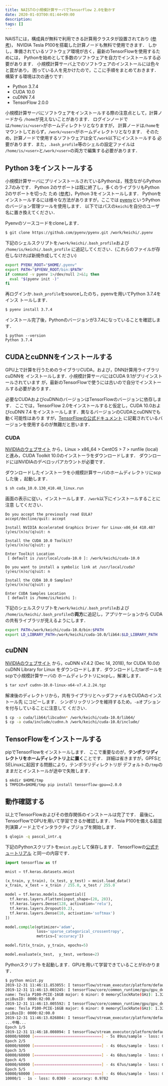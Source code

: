 ```yaml
---
title: NAISTの小規模計算サーバでTensorFlow 2.0を動かす
date: 2020-01-03T00:01:44+09:00
description:
tags: []
---
```


NAISTには，構成員が無料で利用できる計算用クラスタが設置されており
([参考](https://itcw3.naist.jp/ITC-local/manual/h29computing/document.html))，
NVIDIA Tesla P100を搭載した計算ノードも無料で使用できます．
しかし，準備されているソフトウェア環境が古く，最新のTensorFlowを使用するためには，
Pythonを始めとして多数のソフトウェアを自力でインストールする必要があります．
小規模計算サーバ上でのソフトウェアのインストールには色々と罠があり，
困っている人を見かけたので，ここに手順をまとめておきます．
構築する環境は次の通りです:

- Python 3.7.4
- CUDA 10.0
- cuDNN 7.4
- TensorFlow 2.0.0

小規模計算サーバにソフトウェアをインストールする際の注意点として，計算ノードから
`/home`が見えないことがあります．
ログインノードでは`/home/is/<user>`がホームディレクトリとなりますが，
計算ノードは`/home`をマウントしておらず，`/work/<user>`がホームディレクトリとなります．
そのため，計算ノードで使用するソフトウェアは全て`/work`以下にインストールする
必要があります．また，`.bash_profile`等のシェルの設定ファイルは
`/home/is/<user>`と`/work/<user>`の両方で編集する必要があります．

## Python 3をインストールする

小規模計算サーバにプリインストールされているPythonは，残念ながらPython 2.7のみです．
Python 2のサポートは既に終了し，多くのライブラリもPython 2のサポートを切った
ため ([参考](https://python3statement.org/))，Python 3をインストールします．
Pythonをインストールするには様々な方法がありますが，ここでは
[pyenv](https://github.com/pyenv/pyenv)というPythonのバージョン管理ツールを使用します．
以下ではパスの`keichi`を自分のユーザ名に置き換えてください．

Pyenvのソースコードをcloneします．

```bash
$ git clone https://github.com/pyenv/pyenv.git /work/keichi/.pyenv
```

下記のシェルスクリプトを`/work/keichi/.bash_profile`および
`/home/is/keichi/.bash_profile`
に追記してください．(これらのファイルが存在しなければ新規作成してください)

```bash
export PYENV_ROOT="$HOME/.pyenv"
export PATH="$PYENV_ROOT/bin:$PATH"
if command -v pyenv 1>/dev/null 2>&1; then
  eval "$(pyenv init -)"
fi
```

再ログインか`.bash_profile`をsourceしたのち，pyenvを用いてPython 3.7.4をインス
トールします．

```bash
$ pyenv install 3.7.4
```

インストール完了後，Pythonのバージョンが3.7.4になっていることを確認します．

```
$ python --version
Python 3.7.4
```

## CUDAとcuDNNをインストールする

GPU上で計算を行うためのライブラリCUDA，および，DNN計算用ライブラリcuDNNを
インストールします．小規模計算サーバにはCUDA 9.1がプリインストールされています
が，最新のTensorFlowで使うには古いので自分でインストールする必要があります．

必要なCUDAおよびcuDNNのバージョンはTensorFlowのバージョンに依存します．
ここでは，TensorFlow 2.0をインストールすると仮定し，CUDA 10.0およびcuDNN 7.4
をインストールします．異なるバージョンのCUDAとcuDNNでも動く可能性はありま
すが，[TensorFlowの公式ドキュメント](https://www.tensorflow.org/install/source#gpu)
に記載されているバージョンを使用するのが無難だと思います．

### CUDA

[NVIDIAのウェブサイト](https://developer.nvidia.com/cuda-10.0-download-archive)
から，Linux > x86_64 > CentOS > 7 > runfile (local) と進み，CUDA Toolkit
10.0のインストーラをダウンロードします．
ダウンロードにはNVIDIAのデベロッパアカウントが必要です．

ダウンロードしたインストーラを小規模計算サーバのホームディレクトリにscpした後
，起動します．

```bash
$ sh cuda_10.0.130_410.48_linux.run
```

画面の表示に従い，インストールします．`/work`以下にインストールすることに注意
してください．

```text
Do you accept the previously read EULA?
accept/decline/quit: accept

Install NVIDIA Accelerated Graphics Driver for Linux-x86_64 410.48?
(y)es/(n)o/(q)uit: n

Install the CUDA 10.0 Toolkit?
(y)es/(n)o/(q)uit: y

Enter Toolkit Location
 [ default is /usr/local/cuda-10.0 ]: /work/keichi/cuda-10.0

Do you want to install a symbolic link at /usr/local/cuda?
(y)es/(n)o/(q)uit: n

Install the CUDA 10.0 Samples?
(y)es/(n)o/(q)uit: y

Enter CUDA Samples Location
 [ default is /home/is/keichi ]:
```

下記のシェルスクリプトを`/work/keichi/.bash_profile`および
`/home/is/keichi/.bash_profile`の**両方**に追記し，アプリケーションから
CUDAの共有ライブラリが見えるようにします．

```bash
export PATH=/work/keichi/cuda-10.0/bin:$PATH
export LD_LIBRARY_PATH=/work/keichi/cuda-10.0/lib64:$LD_LIBRARY_PATH
```

## cuDNN

[NVIDIAのウェブサイト](https://developer.nvidia.com/rdp/cudnn-archive)
から，cuDNN v7.4.2 (Dec 14, 2018), for CUDA 10.0のcuDNN Library for Linux
をダウンロードします．ダウンロードしたtarボールをscpで小規模計算サーバの
ホームディレクトリにscpし，解凍します．

```bash
$ tar xzvf cudnn-10.0-linux-x64-v7.4.2.24.tgz
```

解凍後のディレクトリから，共有ライブラリとヘッダファイルをCUDAのインストール先
にコピーします．
シンボリックリンクを維持するため，`-a`オプションを付与していることに注意して
ください．

```bash
$ cp -a cuda/lib64/libcudnn* /work/keichi/cuda-10.0/lib64/
$ cp -a cuda/include/cudnn.h /work/keichi/cuda-10.0/include/
```


## TensorFlowをインストールする

pipでTensorFlowをインストールします．
ここで重要なのが，**テンポラリディレクトリをホームディレクトリ上に置く**ことです．
詳細は省きますが，GPFSとSELinuxに起因する問題により，テンポラリディレクトリが
デフォルトの`/tmp`のままだとインストールが途中で失敗します．

```
$ mkdir $HOME/tmp
$ TMPDIR=$HOME/tmp pip install tensorflow-gpu==2.0.0
```

## 動作確認する

以上でTensorFlowおよびその依存関係のインストールは完了です．
最後に，TensorFlowでGPUを用いて学習できるか確認します．
Tesla P100を備える超並列演算ノード上でインタラクティブジョブを開始します．

```bash
$ qlogin -q pascal_intr.q
```

下記のPythonスクリプトを`mnist.py`として保存します．
TensorFlowの[公式チュートリアル](https://www.tensorflow.org/tutorials/quickstart/beginner)
と同一の内容です．

```python
import tensorflow as tf

mnist = tf.keras.datasets.mnist

(x_train, y_train), (x_test, y_test) = mnist.load_data()
x_train, x_test = x_train / 255.0, x_test / 255.0

model = tf.keras.models.Sequential([
  tf.keras.layers.Flatten(input_shape=(28, 28)),
  tf.keras.layers.Dense(128, activation='relu'),
  tf.keras.layers.Dropout(0.2),
  tf.keras.layers.Dense(10, activation='softmax')
])

model.compile(optimizer='adam',
              loss='sparse_categorical_crossentropy',
              metrics=['accuracy'])

model.fit(x_train, y_train, epochs=5)

model.evaluate(x_test,  y_test, verbose=2)
```

Pythonスクリプトを起動します．GPUを用いて学習できていることがわかります．

```bash
$ python mnist.py
2019-12-31 11:46:11.853055: I tensorflow/stream_executor/platform/default/dso_loader.cc:44] Successfully opened dynamic library libcuda.so.1
2019-12-31 11:46:13.003245: I tensorflow/core/common_runtime/gpu/gpu_device.cc:1618] Found device 0 with properties:
name: Tesla P100-PCIE-16GB major: 6 minor: 0 memoryClockRate(GHz): 1.3285
pciBusID: 0000:02:00.0
2019-12-31 11:46:13.005592: I tensorflow/core/common_runtime/gpu/gpu_device.cc:1618] Found device 1 with properties:
name: Tesla P100-PCIE-16GB major: 6 minor: 0 memoryClockRate(GHz): 1.3285
pciBusID: 0000:82:00.0
2019-12-31 11:46:13.026804: I tensorflow/stream_executor/platform/default/dso_loader.cc:44] Successfully opened dynamic library libcudart.so.10.0
...中略...
Epoch 1/5
2019-12-31 11:46:18.008094: I tensorflow/stream_executor/platform/default/dso_loader.cc:44] Successfully opened dynamic library libcublas.so.10.0
60000/60000 [==============================] - 5s 89us/sample - loss: 0.2982 - accuracy: 0.9133
Epoch 2/5
60000/60000 [==============================] - 4s 66us/sample - loss: 0.1487 - accuracy: 0.9550
Epoch 3/5
60000/60000 [==============================] - 4s 68us/sample - loss: 0.1102 - accuracy: 0.9664
Epoch 4/5
60000/60000 [==============================] - 4s 67us/sample - loss: 0.0912 - accuracy: 0.9717
Epoch 5/5
60000/60000 [==============================] - 4s 66us/sample - loss: 0.0779 - accuracy: 0.9761
10000/1 - 1s - loss: 0.0369 - accuracy: 0.9782
```
